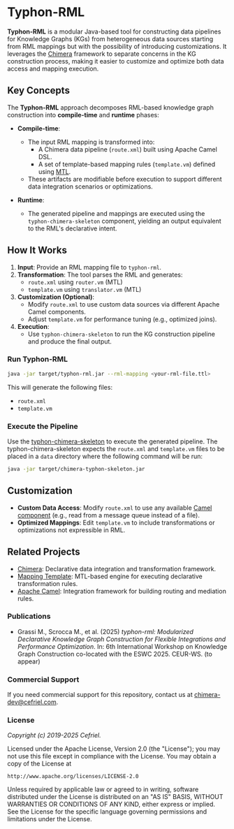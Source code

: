 # Typhon-RML

**Typhon-RML** is a modular Java-based tool for constructing data pipelines for Knowledge Graphs (KGs) from heterogeneous data sources starting from RML mappings but with the possibility of introducing customizations. It leverages the [Chimera](https://github.com/cefriel/chimera) framework to separate concerns in the KG construction process, making it easier to customize and optimize both data access and mapping execution.

## Key Concepts

The **Typhon-RML** approach decomposes RML-based knowledge graph construction into **compile-time** and **runtime** phases:

- **Compile-time**: 
  - The input RML mapping is transformed into:
    - A Chimera data pipeline (`route.xml`) built using Apache Camel DSL.
    - A set of template-based mapping rules (`template.vm`) defined using [MTL](https://github.com/cefriel/mapping-template).
  - These artifacts are modifiable before execution to support different data integration scenarios or optimizations.

- **Runtime**:
  - The generated pipeline and mappings are executed using the `typhon-chimera-skeleton` component, yielding an output equivalent to the RML's declarative intent.

## How It Works

1. **Input**: Provide an RML mapping file to `typhon-rml`.
2. **Transformation**: The tool parses the RML and generates:
   - `route.xml` using `router.vm` (MTL)
   - `template.vm` using `translator.vm` (MTL)
3. **Customization (Optional)**:
   - Modify `route.xml` to use custom data sources via different Apache Camel components.
   - Adjust `template.vm` for performance tuning (e.g., optimized joins).
4. **Execution**:
   - Use `typhon-chimera-skeleton` to run the KG construction pipeline and produce the final output.

### Run Typhon-RML

```bash
java -jar target/typhon-rml.jar --rml-mapping <your-rml-file.ttl>
```

This will generate the following files:
- `route.xml`
- `template.vm`

### Execute the Pipeline

Use the [typhon-chimera-skeleton](https://github.com/cefriel/typhon-chimera-skeleton) to execute the generated pipeline. The typhon-chimera-skeleton expects the `route.xml` and `template.vm` files to be placed in a `data` directory where the following command will be run:

```bash
java -jar target/chimera-typhon-skeleton.jar
```

## Customization

- **Custom Data Access**: Modify `route.xml` to use any available [Camel component](https://camel.apache.org/components/latest/index.html) (e.g., read from a message queue instead of a file).
- **Optimized Mappings**: Edit `template.vm` to include transformations or optimizations not expressible in RML.

## Related Projects

- [Chimera](https://github.com/cefriel/chimera): Declarative data integration and transformation framework.
- [Mapping Template](https://github.com/cefriel/mapping-template): MTL-based engine for executing declarative transformation rules.
- [Apache Camel](https://camel.apache.org/): Integration framework for building routing and mediation rules.

### Publications

- Grassi M., Scrocca M., et al. (2025) _typhon-rml: Modularized Declarative Knowledge Graph Construction for Flexible Integrations and Performance Optimization_. In: 6th International Workshop on Knowledge Graph Construction co-located with the ESWC 2025. CEUR-WS. (to appear)

### Commercial Support

If you need commercial support for this repository, contact us at [chimera-dev@cefriel.com](mailto:chimera-dev@cefriel.com).

### License

_Copyright (c) 2019-2025 Cefriel._

Licensed under the Apache License, Version 2.0 (the "License");
you may not use this file except in compliance with the License.
You may obtain a copy of the License at

    http://www.apache.org/licenses/LICENSE-2.0

Unless required by applicable law or agreed to in writing, software
distributed under the License is distributed on an "AS IS" BASIS,
WITHOUT WARRANTIES OR CONDITIONS OF ANY KIND, either express or implied.
See the License for the specific language governing permissions and
limitations under the License.
